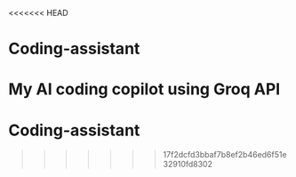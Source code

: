 <<<<<<< HEAD
# Coding-assistant
My AI coding copilot using Groq API
=======
# Coding-assistant
>>>>>>> 17f2dcfd3bbaf7b8ef2b46ed6f51e32910fd8302
